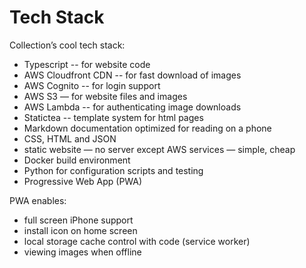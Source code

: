 # Tech Stack

Collection’s cool tech stack:

* Typescript -- for website code
* AWS Cloudfront CDN -- for fast download of images
* AWS Cognito -- for login support
* AWS S3 — for website files and images
* AWS Lambda -- for authenticating image downloads
* Statictea -- template system for html pages
* Markdown documentation optimized for reading on a phone
* CSS, HTML and JSON
* static website — no server except AWS services — simple, cheap
* Docker build environment
* Python for configuration scripts and testing
* Progressive Web App (PWA)

PWA enables:

* full screen iPhone support
* install icon on home screen
* local storage cache control with code (service worker)
* viewing images when offline
